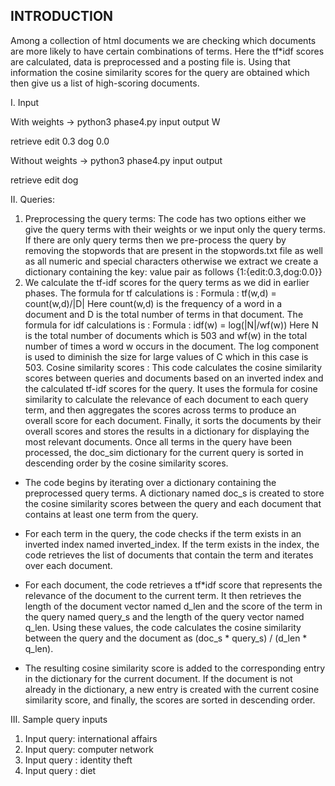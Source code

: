 ## INTRODUCTION 
Among a collection of html documents we are checking which documents are more likely to have certain combinations of terms. Here the tf*idf scores are calculated, data is preprocessed and a posting file is. Using that information  the cosine similarity scores for the query are obtained which then give us a list of high-scoring documents.

I. Input

With weights -> python3 phase4.py input output W

retrieve edit 0.3 dog 0.0

Without weights -> python3 phase4.py input output

retrieve edit dog

II. Queries:
1. Preprocessing the query terms: The code has two options either we give the
query terms with their weights or we input only the query terms. If there are only query terms then we pre-process the query by removing the stopwords that are present in the stopwords.txt file as well as all numeric and special characters otherwise we extract we create a dictionary containing the key: value pair as follows {1:{edit:0.3,dog:0.0}}
2. We calculate the tf-idf scores for the query terms as we did in earlier phases.
The formula for tf calculations is :
Formula : tf(w,d) = count(w,d)/|D|
Here count(w,d) is the frequency of a word in a document and D is the total number of terms in that document.
The formula for idf calculations is :
Formula : idf(w) = log(|N|/wf(w))
Here N is the total number of documents which is 503 and wf(w) in the total number of times a word w occurs in the document. The log component is used to diminish the size for large values of C which in this case is 503.
Cosine similarity scores :
This code calculates the cosine similarity scores between queries and documents based on an inverted index and the calculated tf-idf scores for the query. It uses the formula for cosine similarity to calculate the relevance of each document to each query term, and then aggregates the scores across terms to produce an overall score for each document. Finally, it sorts the documents by their overall scores and stores the results in a dictionary for displaying the most relevant documents. Once all terms in the query have been processed, the doc_sim dictionary for the current query is sorted in descending order by the cosine similarity scores.

* The code begins by iterating over a dictionary containing the preprocessed query terms. A dictionary named doc_s is created to store the cosine similarity scores between the query and each document that contains at least one term from the query.

* For each term in the query, the code checks if the term exists in an inverted index named inverted_index. If the term exists in the index, the code retrieves the list of documents that contain the term and iterates over each document.

* For each document, the code retrieves a tf*idf score that represents the
relevance of the document to the current term. It then retrieves the length of the document vector named d_len and the score of the term in the query named query_s and the length of the query vector named q_len. Using these values, the code calculates the cosine similarity between the query and the document as (doc_s * query_s) / (d_len * q_len).

* The resulting cosine similarity score is added to the corresponding entry in the dictionary for the current document. If the document is not already in the dictionary, a new entry is created with the current cosine similarity score, and finally, the scores are sorted in descending order.

III. Sample query inputs
1. Input query: international affairs
2. Input query: computer network
3. Input query : identity theft
4. Input query : diet
 
